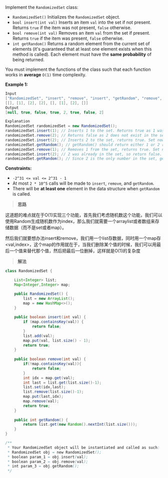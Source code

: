 Implement the `RandomizedSet` class:

- `RandomizedSet()` Initializes the `RandomizedSet` object.
- `bool insert(int val)` Inserts an item `val` into the set if not present. Returns `true` if the item was not present, `false` otherwise.
- `bool remove(int val)` Removes an item `val` from the set if present. Returns `true` if the item was present, `false` otherwise.
- `int getRandom()` Returns a random element from the current set of elements (it's guaranteed that at least one element exists when this method is called). Each element must have the **same probability** of being returned.

You must implement the functions of the class such that each function works in **average** `O(1)` time complexity.

 

**Example 1:**

```java
Input
["RandomizedSet", "insert", "remove", "insert", "getRandom", "remove", "insert", "getRandom"]
[[], [1], [2], [2], [], [1], [2], []]
Output
[null, true, false, true, 2, true, false, 2]

Explanation
RandomizedSet randomizedSet = new RandomizedSet();
randomizedSet.insert(1); // Inserts 1 to the set. Returns true as 1 was inserted successfully.
randomizedSet.remove(2); // Returns false as 2 does not exist in the set.
randomizedSet.insert(2); // Inserts 2 to the set, returns true. Set now contains [1,2].
randomizedSet.getRandom(); // getRandom() should return either 1 or 2 randomly.
randomizedSet.remove(1); // Removes 1 from the set, returns true. Set now contains [2].
randomizedSet.insert(2); // 2 was already in the set, so return false.
randomizedSet.getRandom(); // Since 2 is the only number in the set, getRandom() will always return 2.
```

 

**Constraints:**

- `-2^31 <= val <= 2^31 - 1`
- At most `2 * 10^5` calls will be made to `insert`, `remove`, and `getRandom`.
- There will be **at least one** element in the data structure when `getRandom` is called.



> **思路**

这道题的难点就在于O(1)实现三个功能，首先我们考虑随机数这个功能，我们可以使用Random生成随机数作为index，那么我们就需要一个arraylist或者数组来存储数据（而不是set或者map）。

然后我们就要想办法insert和remove，我们用一个list存数据，同时用一个map存<val,index>，这个map的作用就在于，当我们删除某个值的时候，我们可以用最后一个值来替代那个值，然后把最后一位删掉，这样就是O(1)的复杂度



> **解法**

```java
class RandomizedSet {

    List<Integer> list;
    Map<Integer,Integer> map;

    public RandomizedSet() {
        list = new ArrayList();
        map = new HashMap<>();
    }
    
    public boolean insert(int val) {
        if (map.containsKey(val)) {
            return false;
        }
        list.add(val);
        map.put(val, list.size() - 1);
        return true;
    }
    
    public boolean remove(int val) {
        if(!map.containsKey(val)){
            return false;
        }
        int idx = map.get(val);
        int last = list.get(list.size()-1);
        list.set(idx,last);
        list.remove(list.size()-1);
        map.put(last,idx);
        map.remove(val);
        return true;
    }
    
    public int getRandom() {
        return list.get(new Random().nextInt(list.size()));
    }
}

/**
 * Your RandomizedSet object will be instantiated and called as such:
 * RandomizedSet obj = new RandomizedSet();
 * boolean param_1 = obj.insert(val);
 * boolean param_2 = obj.remove(val);
 * int param_3 = obj.getRandom();
 */
```

